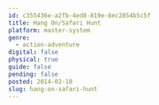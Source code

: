 ```yaml
---
id: c355436e-a2fb-4ed8-819e-8ec2854b5c5f
title: Hang On/Safari Hunt
platform: master-system
genre:
  - action-adventure
digital: false
physical: true
guide: false
pending: false
posted: 2014-02-10
slug: hang-on-safari-hunt
---
```

